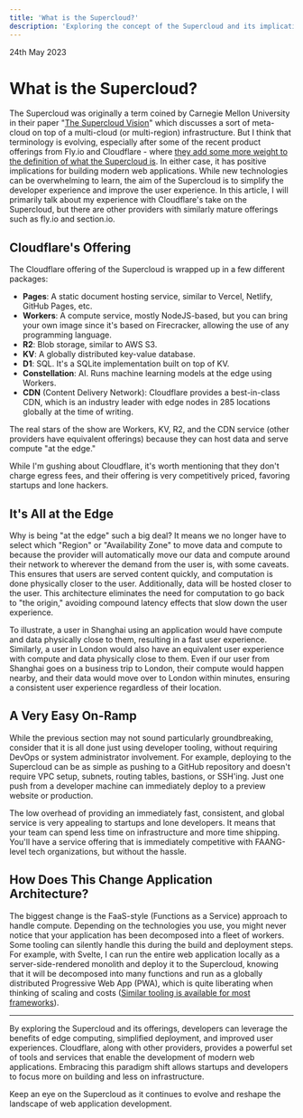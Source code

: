 ```yaml
---
title: 'What is the Supercloud?'
description: 'Exploring the concept of the Supercloud and its implications for modern web applications.'
---
```


24th May 2023

# What is the Supercloud?

The Supercloud was originally a term coined by Carnegie Mellon University in their paper "[The Supercloud Vision](https://dl.acm.org/doi/10.1145/3132038)" which discusses a sort of meta-cloud on top of a multi-cloud (or multi-region) infrastructure. But I think that terminology is evolving, especially after some of the recent product offerings from Fly.io and Cloudflare - where [they add some more weight to the definition of what the Supercloud is](https://blog.cloudflare.com/welcome-to-the-supercloud-and-developer-week-2022/). In either case, it has positive implications for building modern web applications. While new technologies can be overwhelming to learn, the aim of the Supercloud is to simplify the developer experience and improve the user experience. In this article, I will primarily talk about my experience with Cloudflare's take on the Supercloud, but there are other providers with similarly mature offerings such as fly.io and section.io.

## Cloudflare's Offering

The Cloudflare offering of the Supercloud is wrapped up in a few different packages:

- **Pages**: A static document hosting service, similar to Vercel, Netlify, GitHub Pages, etc.
- **Workers**: A compute service, mostly NodeJS-based, but you can bring your own image since it's based on Firecracker, allowing the use of any programming language.
- **R2**: Blob storage, similar to AWS S3.
- **KV**: A globally distributed key-value database.
- **D1**: SQL. It's a SQLite implementation built on top of KV.
- **Constellation**: AI. Runs machine learning models at the edge using Workers.
- **CDN** (Content Delivery Network): Cloudflare provides a best-in-class CDN, which is an industry leader with edge nodes in 285 locations globally at the time of writing.

The real stars of the show are Workers, KV, R2, and the CDN service (other providers have equivalent offerings) because they can host data and serve compute "at the edge."

While I'm gushing about Cloudflare, it's worth mentioning that they don't charge egress fees, and their offering is very competitively priced, favoring startups and lone hackers.

## It's All at the Edge

Why is being "at the edge" such a big deal? It means we no longer have to select which "Region" or "Availability Zone" to move data and compute to because the provider will automatically move our data and compute around their network to wherever the demand from the user is, with some caveats. This ensures that users are served content quickly, and computation is done physically closer to the user. Additionally, data will be hosted closer to the user. This architecture eliminates the need for computation to go back to "the origin," avoiding compound latency effects that slow down the user experience.

To illustrate, a user in Shanghai using an application would have compute and data physically close to them, resulting in a fast user experience. Similarly, a user in London would also have an equivalent user experience with compute and data physically close to them. Even if our user from Shanghai goes on a business trip to London, their compute would happen nearby, and their data would move over to London within minutes, ensuring a consistent user experience regardless of their location.

## A Very Easy On-Ramp

While the previous section may not sound particularly groundbreaking, consider that it is all done just using developer tooling, without requiring DevOps or system administrator involvement. For example, deploying to the Supercloud can be as simple as pushing to a GitHub repository and doesn't require VPC setup, subnets, routing tables, bastions, or SSH'ing. Just one push from a developer machine can immediately deploy to a preview website or production.

The low overhead of providing an immediately fast, consistent, and global service is very appealing to startups and lone developers. It means that your team can spend less time on infrastructure and more time shipping. You'll have a service offering that is immediately competitive with FAANG-level tech organizations, but without the hassle.

## How Does This Change Application Architecture?

The biggest change is the FaaS-style (Functions as a Service) approach to handle compute. Depending on the technologies you use, you might never notice that your application has been decomposed into a fleet of workers. Some tooling can silently handle this during the build and deployment steps. For example, with Svelte, I can run the entire web application locally as a server-side-rendered monolith and deploy it to the Supercloud, knowing that it will be decomposed into many functions and run as a globally distributed Progressive Web App (PWA), which is quite liberating when thinking of scaling and costs ([Similar tooling is available for most frameworks](https://developers.cloudflare.com/pages/framework-guides/)).

---

By exploring the Supercloud and its offerings, developers can leverage the benefits of edge computing, simplified deployment, and improved user experiences. Cloudflare, along with other providers, provides a powerful set of tools and services that enable the development of modern web applications. Embracing this paradigm shift allows startups and developers to focus more on building and less on infrastructure.

Keep an eye on the Supercloud as it continues to evolve and reshape the landscape of web application development.
